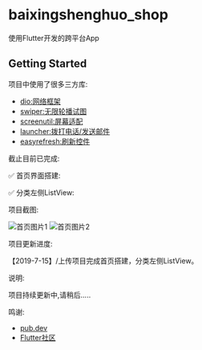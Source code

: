 # baixingshenghuo_shop

使用Flutter开发的跨平台App

## Getting Started

项目中使用了很多三方库:

- [dio:网络框架](https://pub.dev/packages/dio)
- [swiper:无限轮播试图](https://pub.dev/packages/flutter_swiper)
- [screenutil:屏幕适配](https://pub.dev/packages/flutter_screenutil)
- [launcher:拨打电话/发送邮件](https://pub.dev/packages/url_launcher)
- [easyrefresh:刷新控件](https://pub.dev/packages/flutter_easyrefresh)

截止目前已完成:

✅ 首页界面搭建:

✅ 分类左侧ListView:

项目截图:

![首页图片1](https://github.com/ryanranya/flutter_BXSH/blob/master/png/8215A912-1296-4134-BB61-09B40D6AC108.png)
![首页图片2](https://github.com/ryanranya/flutter_BXSH/blob/master/png/E0A7E7ED-CCED-4D8C-B961-D8FC2B2EBCCA.png)

项目更新进度:

【2019-7-15】/上传项目完成首页搭建，分类左侧ListView。

说明:

项目持续更新中,请稍后.....

鸣谢:

- [pub.dev](https://pub.dev/flutter/packages?q=)
- [Flutter社区](https://juejin.im/tag/Flutter?utm_source=flutterchina&utm_medium=word&utm_content=btn&utm_campaign=q3_website)

<!--For help getting started with Flutter, view our 
#[online documentation](https://flutter.dev/docs), which offers tutorials, 
#samples, guidance on mobile development, and a full API reference.--!>
